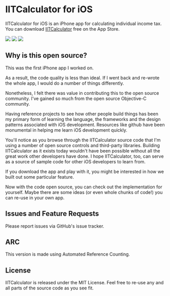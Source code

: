 IITCalculator for iOS
===============

IITCalculator for iOS is an iPhone app for calculating individual income tax. You can download [IITCalculator](https://itunes.apple.com/cn/app/id572384891?mt=8) free on the App Store. 

![](http://a1125.phobos.apple.com/us/r1000/102/Purple/v4/43/6b/34/436b3413-c7ef-e87f-bce4-8671b28f9993/mzl.fouaoojg.320x480-75.jpg)
![](http://a1742.phobos.apple.com/us/r1000/112/Purple/v4/8b/95/68/8b9568ae-28c6-5dde-7b61-2fcabdc2292a/mzl.agyzuwyw.320x480-75.jpg)
![](http://a246.phobos.apple.com/us/r1000/086/Purple/v4/92/5f/b6/925fb64a-43c8-e546-8686-901e83662ad2/mzl.foxessat.320x480-75.jpg)


## Why is this open source?

This was the first iPhone app I worked on. 

As a result, the code quality is less than ideal. If I went back and re-wrote the whole app, I would do a number of things differently. 

Nonetheless, I felt there was value in contributing this to the open source community. I've gained so much from the open source Objective-C community. 

Having reference projects to see how other people build things has been my primary form of learning the language, the frameworks and the design patterns associated with iOS development. Resources like github have been monumental in helping me learn iOS development quickly. 

You'll notice as you browse through the IITCalculator source code that I'm using a number of open source controls and third-party libraries. 
Building IITCalculator as it exists today wouldn't have been possible without all the great work other developers have done. I hope IITCalculator, too, can serve as a source of sample code for other iOS developers to learn from. 

If you download the app and play with it, you might be interested in how we built out some particular feature. 

Now with the code open source, you can check out the implementation for yourself. Maybe there are some ideas (or even whole chunks of code!) you can re-use in your own app.

## Issues and Feature Requests

Please report issues via GitHub's issue tracker.

## ARC

This version is made using Automated Reference Counting.

## License

IITCalculator is released under the MIT License. Feel free to re-use any and all parts of the source code as you see fit.



